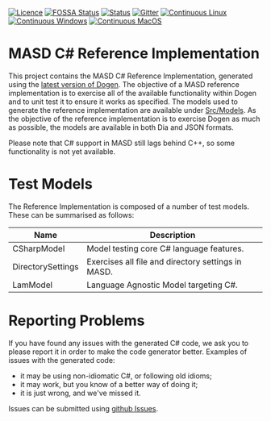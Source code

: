 [![Licence](https://img.shields.io/badge/license-GPL_3-green.svg?dummy)](https://raw.githubusercontent.com/MASD-Project/csharp_ref_impl/master/LICENCE)
[![FOSSA Status](https://app.fossa.io/api/projects/git%2Bgithub.com%2FMASD-Project%2Fcsharp_ref_impl.svg?type=shield)](https://app.fossa.io/projects/git%2Bgithub.com%2FMASD-Project%2Fcsharp_ref_impl?ref=badge_shield)
[![Status](https://img.shields.io/badge/status-active-brightgreen.svg?style=flat)](https://github.com/MASD-Project/csharp_ref_impl/pulse/monthly)
[![Gitter](https://img.shields.io/gitter/room/nwjs/nw.js.svg)](https://gitter.im/MASD-Project/Lobby)
[![Continuous Linux](https://github.com/MASD-Project/csharp_ref_impl/actions/workflows/continuous-linux.yml/badge.svg)](https://github.com/MASD-Project/csharp_ref_impl/actions/workflows/continuous-linux.yml)
[![Continuous Windows](https://github.com/MASD-Project/csharp_ref_impl/actions/workflows/continuous-windows.yml/badge.svg)](https://github.com/MASD-Project/csharp_ref_impl/actions/workflows/continuous-windows.yml)
[![Continuous MacOS](https://github.com/MASD-Project/csharp_ref_impl/actions/workflows/continuous-macos.yml/badge.svg)](https://github.com/MASD-Project/csharp_ref_impl/actions/workflows/continuous-macos.yml)

# MASD C# Reference Implementation

This project contains the MASD C# Reference Implementation, generated
using the [latest version of
Dogen](https://github.com/MASD-Project/dogen/releases). The objective
of a MASD reference implementation is to exercise all of the available
functionality within Dogen and to unit test it to ensure it works as
specified. The models used to generate the reference implementation
are available under
[Src/Models](https://github.com/MASD-Project/csharp_ref_impl/tree/master/Src/Models). As
the objective of the reference implementation is to exercise Dogen as
much as possible, the models are available in both Dia and JSON
formats.

Please note that C# support in MASD still lags behind C++, so some
functionality is not yet available.

# Test Models

The Reference Implementation is composed of a number of test
models. These can be summarised as follows:

| Name              | Description                                        |
|-------------------|----------------------------------------------------|
| CSharpModel       | Model testing core C# language features.           |
| DirectorySettings | Exercises all file and directory settings in MASD. |
| LamModel          | Language Agnostic Model targeting C#.              |

# Reporting Problems

If you have found any issues with the generated C# code, we ask you to
please report it in order to make the code generator better. Examples
of issues with the generated code:

- it may be using non-idiomatic C#, or following old idioms;
- it may work, but you know of a better way of doing it;
- it is just wrong, and we've missed it.

Issues can be submitted using [github
Issues](https://github.com/MASD-Project/csharp_ref_impl/issues).

